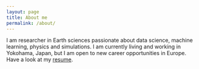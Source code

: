 ```yaml
---
layout: page
title: About me
permalink: /about/
---
```


I am researcher in Earth sciences passionate about data science, machine learning, physics and simulations. I am currently living and working in Yokohama, Japan, but I am open to new career opportunities in Europe. Have a look at my [resume](https://github.com/abauville/blog/raw/master/images/CV/CV_Arthur_Bauville.pdf).

